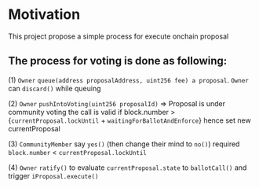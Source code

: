 # Motivation

This project propose a simple process for execute onchain proposal

## The process for voting is done as following:
 (1) `Owner` `queue(address proposalAddress, uint256 fee) a proposal`. `Owner` can `discard()` while queuing
 
 (2) `Owner` `pushIntoVoting(uint256 proposalId)` => Proposal is under community voting the call is valid if block.number > {`currentProposal.lockUntil` + `waitingForBallotAndEnforce`} hence set new currentProposal
 
 (3) `CommunityMember` say `yes()` (then change their mind to `no()`) required `block.number` < `currentProposal.lockUntil`
 
 (4) `Owner` `ratify()` to evaluate `currentProposal.state` to `ballotCall()` and trigger `iProposal.execute()`